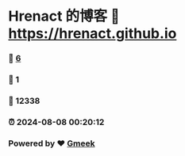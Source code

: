 # Hrenact 的博客 :link: https://hrenact.github.io 
### :page_facing_up: [6](https://hrenact.github.io/tag.html) 
### :speech_balloon: 1 
### :hibiscus: 12338 
### :alarm_clock: 2024-08-08 00:20:12 
### Powered by :heart: [Gmeek](https://github.com/Meekdai/Gmeek)
